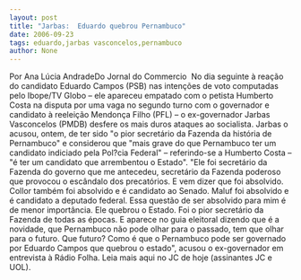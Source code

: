```yaml
---
layout: post
title: "Jarbas:  Eduardo quebrou Pernambuco"
date: 2006-09-23
tags: eduardo,jarbas vasconcelos,pernambuco
author: None
---
```


Por Ana Lúcia AndradeDo Jornal do Commercio&nbsp;
No dia seguinte à reação do candidato Eduardo Campos (PSB) nas intenções de voto computadas pelo Ibope/TV Globo – ele apareceu empatado com o petista Humberto Costa na disputa por uma vaga no segundo turno com o governador e candidato à reeleição Mendonça Filho (PFL) – o ex-governador Jarbas Vasconcelos (PMDB) desfere os mais duros ataques ao socialista. 
Jarbas o acusou, ontem, de ter sido \"o pior secretário da Fazenda da história de Pernambuco\" e considerou que \"mais grave do que Pernambuco ter um candidato indiciado pela Pol?cia Federal\" – referindo-se a Humberto Costa – \"é ter um candidato que arrembentou o Estado\". 
\"Ele foi secretário da Fazenda do governo que me antecedeu, secretário da Fazenda poderoso que provocou o escândalo dos precatórios. E vem dizer que foi absolvido. Collor também foi absolvido e é candidato ao Senado. Maluf foi absolvido e é candidato a deputado federal. Essa questão de ser absolvido para mim é de menor importância. Ele quebrou o Estado. Foi o pior secretário da Fazenda de todas as épocas. E aparece no guia eleitoral dizendo que é a novidade, que Pernambuco não pode olhar para o passado, tem que olhar para o futuro. Que futuro? Como é que o Pernambuco pode ser governado por Eduardo Campos que quebrou o estado\", acusou o ex-governador em entrevista à Rádio Folha.
Leia
 mais aqui&nbsp;no JC de hoje (assinantes JC e UOL). 